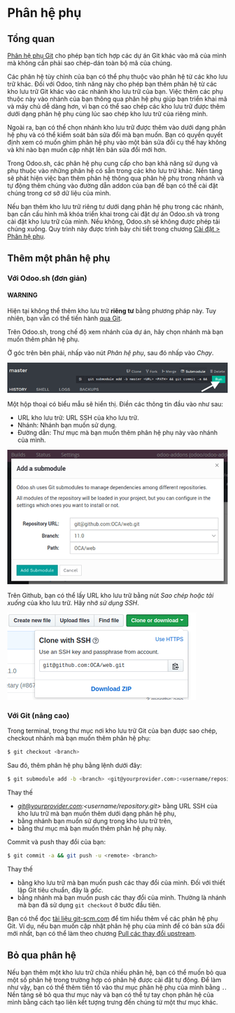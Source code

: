 <a id="odoosh-advanced-submodules"></a>

# Phân hệ phụ

## Tổng quan

[Phân hệ phụ Git](https://git-scm.com/book/en/v2/Git-Tools-Submodules) cho phép bạn tích hợp các dự án Git khác vào mã của mình mà không cần phải sao chép-dán toàn bộ mã của chúng.

Các phân hệ tùy chỉnh của bạn có thể phụ thuộc vào phân hệ từ các kho lưu trữ khác. Đối với Odoo, tính năng này cho phép bạn thêm phân hệ từ các kho lưu trữ Git khác vào các nhánh kho lưu trữ của bạn. Việc thêm các phụ thuộc này vào nhánh của bạn thông qua phân hệ phụ giúp bạn triển khai mã và máy chủ dễ dàng hơn, vì bạn có thể sao chép các kho lưu trữ được thêm dưới dạng phân hệ phụ cùng lúc sao chép kho lưu trữ của riêng mình.

Ngoài ra, bạn có thể chọn nhánh kho lưu trữ được thêm vào dưới dạng phân hệ phụ và có thể kiểm soát bản sửa đổi mà bạn muốn. Bạn có quyền quyết định xem có muốn ghim phân hệ phụ vào một bản sửa đổi cụ thể hay không và khi nào bạn muốn cập nhật lên bản sửa đổi mới hơn.

Trong Odoo.sh, các phân hệ phụ cung cấp cho bạn khả năng sử dụng và phụ thuộc vào những phân hệ có sẵn trong các kho lưu trữ khác. Nền tảng sẽ phát hiện việc bạn thêm phân hệ thông qua phân hệ phụ  trong nhánh và tự động thêm chúng vào đường dẫn addon của bạn để bạn có thể cài đặt chúng trong cơ sở dữ liệu của mình.

Nếu bạn thêm kho lưu trữ riêng tư dưới dạng phân hệ phụ trong các nhánh, bạn cần cấu hình mã khóa triển khai trong cài đặt dự án Odoo.sh và trong cài đặt kho lưu trữ của mình. Nếu không, Odoo.sh sẽ không được phép tải chúng xuống. Quy trình này được trình bày chi tiết trong chương [Cài đặt > Phân hệ phụ](../getting_started/settings.md#odoosh-gettingstarted-settings-submodules).

## Thêm một phân hệ phụ

### Với Odoo.sh (đơn giản)

#### WARNING
Hiện tại không thể thêm kho lưu trữ **riêng tư** bằng phương pháp này. Tuy nhiên, bạn vẫn có thể tiến hành [qua Git](#odoosh-advanced-submodules-withgit).

Trên Odoo.sh, trong chế độ xem nhánh của dự án, hãy chọn nhánh mà bạn muốn thêm phân hệ phụ.

Ở góc trên bên phải, nhấp vào nút *Phân hệ phụ*, sau đó nhấp vào *Chạy*.

![image](submodules/advanced-submodules-button.png)

Một hộp thoại có biểu mẫu sẽ hiển thị. Điền các thông tin đầu vào như sau:

* URL kho lưu trữ: URL SSH của kho lưu trữ.
* Nhánh: Nhánh bạn muốn sử dụng.
* Đường dẫn: Thư mục mà bạn muốn thêm phân hệ phụ này vào nhánh của mình.

![image](submodules/advanced-submodules-dialog.png)

Trên Github, bạn có thể lấy URL kho lưu trữ bằng nút *Sao chép hoặc tải xuống* của kho lưu trữ. Hãy nhớ *sử dụng SSH*.

![image](submodules/advanced-submodules-github-sshurl.png)

<a id="odoosh-advanced-submodules-withgit"></a>

### Với Git (nâng cao)

Trong terminal, trong thư mục nơi kho lưu trữ Git của bạn được sao chép, checkout nhánh mà bạn muốn thêm phân hệ phụ:

```bash
$ git checkout <branch>
```

Sau đó, thêm phân hệ phụ bằng lệnh dưới đây:

```bash
$ git submodule add -b <branch> <git@yourprovider.com>:<username/repository.git> <path>
```

Thay thế

*  *<git@yourprovider.com>:<username/repository.git>* bằng URL SSH của kho lưu trữ mà bạn muốn thêm dưới dạng phân hệ phụ,
*  *<branch>* bằng nhánh bạn muốn sử dụng trong kho lưu trữ trên,
*  *<path>* bằng thư mục mà bạn muốn thêm phân hệ phụ này.

Commit và push thay đổi của bạn:

```bash
$ git commit -a && git push -u <remote> <branch>
```

Thay thế

* <remote> bằng kho lưu trữ mà bạn muốn push các thay đổi của mình. Đối với thiết lập Git tiêu chuẩn, đây là *gốc*.
* <branch> bằng nhánh mà bạn muốn push các thay đổi của mình. Thường là nhánh mà bạn đã sử dụng `git checkout` ở bước đầu tiên.

Bạn có thể đọc [tài liệu git-scm.com](https://git-scm.com/book/en/v2/Git-Tools-Submodules) để tìm hiểu thêm về các phân hệ phụ Git. Ví dụ, nếu bạn muốn cập nhật phân hệ phụ của mình để có bản sửa đổi mới nhất, bạn có thể làm theo chương [Pull các thay đổi upstream](https://git-scm.com/book/en/v2/Git-Tools-Submodules#_pulling_in_upstream_changes_from_the_submodule_remote).

## Bỏ qua phân hệ

Nếu bạn thêm một kho lưu trữ chứa nhiều phân hệ, bạn có thể muốn bỏ qua một số phân hệ trong trường hợp có phân hệ được cài đặt tự động. Để làm như vậy, bạn có thể thêm tiền tố vào thư mục phân hệ phụ của mình bằng `.`. Nền tảng sẽ bỏ qua thư mục này và bạn có thể tự tay chọn phân hệ của mình bằng cách tạo liên kết tượng trưng đến chúng từ một thư mục khác.

